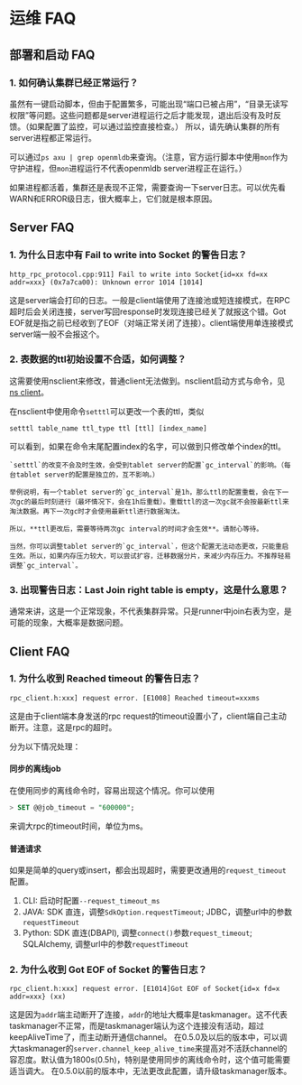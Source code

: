 # 运维 FAQ

## 部署和启动 FAQ

### 1. 如何确认集群已经正常运行？
虽然有一键启动脚本，但由于配置繁多，可能出现“端口已被占用”，“目录无读写权限”等问题。这些问题都是server进程运行之后才能发现，退出后没有及时反馈。（如果配置了监控，可以通过监控直接检查。）
所以，请先确认集群的所有server进程都正常运行。

可以通过`ps axu | grep openmldb`来查询。（注意，官方运行脚本中使用`mon`作为守护进程，但`mon`进程运行不代表openmldb server进程正在运行。）

如果进程都活着，集群还是表现不正常，需要查询一下server日志。可以优先看WARN和ERROR级日志，很大概率上，它们就是根本原因。

## Server FAQ

### 1. 为什么日志中有 Fail to write into Socket 的警告日志？
```
http_rpc_protocol.cpp:911] Fail to write into Socket{id=xx fd=xx addr=xxx} (0x7a7ca00): Unknown error 1014 [1014]
```
这是server端会打印的日志。一般是client端使用了连接池或短连接模式，在RPC超时后会关闭连接，server写回response时发现连接已经关了就报这个错。Got EOF就是指之前已经收到了EOF（对端正常关闭了连接）。client端使用单连接模式server端一般不会报这个。

### 2. 表数据的ttl初始设置不合适，如何调整？
这需要使用nsclient来修改，普通client无法做到。nsclient启动方式与命令，见[ns client](../reference/cli.md#ns-client)。

在nsclient中使用命令`setttl`可以更改一个表的ttl，类似
```
setttl table_name ttl_type ttl [ttl] [index_name]
```
可以看到，如果在命令末尾配置index的名字，可以做到只修改单个index的ttl。
```{caution}
`setttl`的改变不会及时生效，会受到tablet server的配置`gc_interval`的影响。（每台tablet server的配置是独立的，互不影响。）

举例说明，有一个tablet server的`gc_interval`是1h，那么ttl的配置重载，会在下一次gc的最后时刻进行（最坏情况下，会在1h后重载）。重载ttl的这一次gc就不会按最新ttl来淘汰数据。再下一次gc时才会使用最新ttl进行数据淘汰。

所以，**ttl更改后，需要等待两次gc interval的时间才会生效**。请耐心等待。

当然，你可以调整tablet server的`gc_interval`，但这个配置无法动态更改，只能重启生效。所以，如果内存压力较大，可以尝试扩容，迁移数据分片，来减少内存压力。不推荐轻易调整`gc_interval`。
```

### 3. 出现警告日志：Last Join right table is empty，这是什么意思？
通常来讲，这是一个正常现象，不代表集群异常。只是runner中join右表为空，是可能的现象，大概率是数据问题。

## Client FAQ

### 1. 为什么收到 Reached timeout 的警告日志？
```
rpc_client.h:xxx] request error. [E1008] Reached timeout=xxxms
```
这是由于client端本身发送的rpc request的timeout设置小了，client端自己主动断开。注意，这是rpc的超时。

分为以下情况处理：
#### 同步的离线job
在使用同步的离线命令时，容易出现这个情况。你可以使用
```sql
> SET @@job_timeout = "600000";
```
来调大rpc的timeout时间，单位为ms。
#### 普通请求
如果是简单的query或insert，都会出现超时，需要更改通用的`request_timeout`配置。
1. CLI: 启动时配置`--request_timeout_ms`
2. JAVA: SDK 直连，调整`SdkOption.requestTimeout`; JDBC，调整url中的参数`requestTimeout`
3. Python: SDK 直连(DBAPI), 调整`connect()`参数`request_timeout`; SQLAlchemy, 调整url中的参数`requestTimeout`

### 2. 为什么收到 Got EOF of Socket 的警告日志？
```
rpc_client.h:xxx] request error. [E1014]Got EOF of Socket{id=x fd=x addr=xxx} (xx)
```
这是因为`addr`端主动断开了连接，`addr`的地址大概率是taskmanager。这不代表taskmanager不正常，而是taskmanager端认为这个连接没有活动，超过keepAliveTime了，而主动断开通信channel。
在0.5.0及以后的版本中，可以调大taskmanager的`server.channel_keep_alive_time`来提高对不活跃channel的容忍度。默认值为1800s(0.5h)，特别是使用同步的离线命令时，这个值可能需要适当调大。
在0.5.0以前的版本中，无法更改此配置，请升级taskmanager版本。
